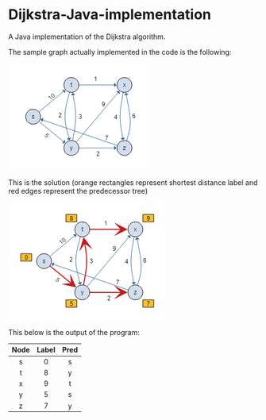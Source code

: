 # Dijkstra-Java-implementation

A Java implementation of the Dijkstra algorithm.

The sample graph actually implemented in the code is the following:

<img src="https://github.com/kinik93/Dijkstra-Java-implementation/blob/master/dijgraph.png">

This is the solution (orange rectangles represent shortest distance label and red edges represent the predecessor tree)

<img src="https://github.com/kinik93/Dijkstra-Java-implementation/blob/master/dijSol.png">

This below is the output of the program:

| Node   |      Label      |  Pred |
|:----------:|:-------------:|:------:|
| s | 0  | s |
| t |    8   |   y |
| x | 9 |    t |
| y |    5   |   s |
| z | 7 |    y |
 
